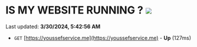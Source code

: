 # IS MY WEBSITE RUNNING ? [![](https://img.shields.io/static/v1?label=Sponsor&message=%E2%9D%A4&logo=GitHub&color=%23fe8e86)](https://github.com/sponsors/<username>)

Last updated: **3/30/2024, 5:42:56 AM**

- `GET` [https://youssefservice.me](https://youssefservice.me) - **Up** (127ms)
